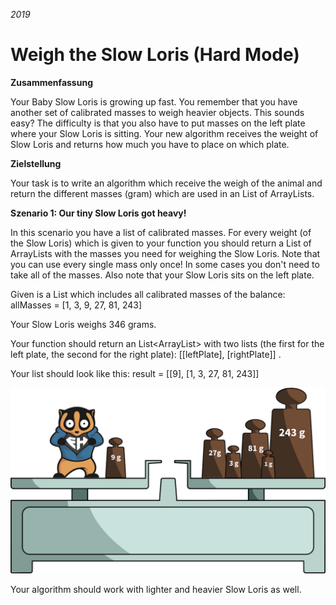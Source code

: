 *2019*
# Weigh the Slow Loris (Hard Mode)

__Zusammenfassung__

Your Baby Slow Loris is growing up fast. You remember that you have another set of calibrated masses to weigh heavier objects. This sounds easy? The difficulty is that you also have to put masses on the left plate where your Slow Loris is sitting. Your new algorithm receives the weight of Slow Loris and returns how much you have to place on which plate.

__Zielstellung__

Your task is to write an algorithm which receive the weigh of the animal and return the different masses (gram) which are used in an List of ArrayLists.

__Szenario 1: Our tiny Slow Loris got heavy!__

In this scenario you have a list of calibrated masses. For every weight (of the Slow Loris) which is given to your function you should return a List of ArrayLists with the masses you need for weighing the Slow Loris. Note that you can use every single mass only once! In some cases you don't need to take all of the masses. Also note that your Slow Loris sits on the left plate.

Given is a List<Integer> which includes all calibrated masses of the balance: allMasses = [1, 3, 9, 27, 81, 243]
  
Your Slow Loris weighs 346 grams.

Your function should return an List<ArrayList<Integer>> with two lists (the first for the left plate, the second for the right plate): [[leftPlate], [rightPlate]] .
  
Your list should look like this: result = [[9], [1, 3, 27, 81, 243]]

![scale img](scale.png)

Your algorithm should work with lighter and heavier Slow Loris as well.
